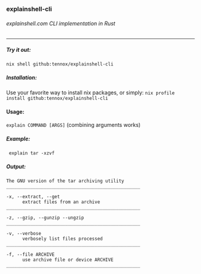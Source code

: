 ### explainshell-cli


###### explainshell.com CLI implementation in Rust
_____________


##### Try it out:  
```nix shell github:tennox/explainshell-cli```  

##### Installation:  
Use your favorite way to install nix packages, or simply:
```nix profile install github:tennox/explainshell-cli```  

#### Usage:  
```explain COMMAND [ARGS]``` (combining arguments works)

##### Example:  
``` explain tar -xzvf```

##### Output:

```
The GNU version of the tar archiving utility
__________________________________________________

-x, --extract, --get
      extract files from an archive
__________________________________________________

-z, --gzip, --gunzip --ungzip
__________________________________________________

-v, --verbose
      verbosely list files processed
__________________________________________________

-f, --file ARCHIVE
      use archive file or device ARCHIVE
__________________________________________________
```

